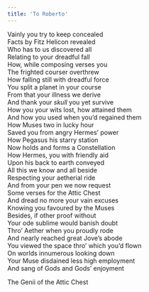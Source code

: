 ```yaml
---
title: 'To Roberto'
---
```


Vainly you try to keep concealed  
Facts by Fitz Helicon revealed  
Who has to us discovered all  
Relating to your dreadful fall  
How, while composing verses you  
The frighted courser overthrew  
How falling still with dreadful force  
You split a planet in your course  
From that your illness we derive  
And thank your *skull* you yet survive  
How you your wits lost, how attained them  
And how you used when you’d regained them  
How Muses two in lucky hour  
Saved you from angry Hermes’ power  
How Pegasus his starry station  
Now holds and forms a Constellation  
How Hermes, you with friendly aid  
Upon his back to earth conveyed  
All this we know and all beside  
Respecting your aetherial ride  
And from your pen we now request  
Some verses for the Attic Chest  
And dread no more your vain excuses  
Knowing you favoured by the Muses  
Besides, if other proof without  
Your ode sublime would banish doubt  
Thro’ Aether when you proudly rode  
And nearly reached great Jove’s abode  
You viewed the space thro’ which you’d flown  
On worlds innumerous looking down  
Your Muse disdained less high employment  
And sang of Gods and Gods’ enjoyment  
  
The Genii of the Attic Chest